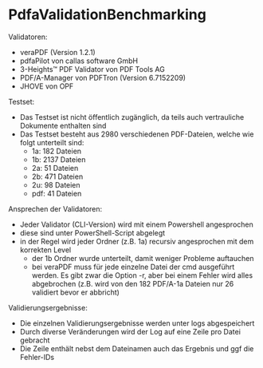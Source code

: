 # PdfaValidationBenchmarking

Validatoren:
* veraPDF (Version 1.2.1)
* pdfaPilot von callas software GmbH
* 3-Heights™ PDF Validator von PDF Tools AG
* PDF/A-Manager von PDFTron (Version 6.7152209)
* JHOVE von OPF

Testset:
* Das Testset ist nicht öffentlich zugänglich, da teils auch vertrauliche Dokumente enthalten sind
* Das Testset besteht aus 2980 verschiedenen PDF-Dateien, welche wie folgt unterteilt sind:
  * 1a:  182 Dateien
  * 1b: 2137 Dateien
  * 2a:   51 Dateien
  * 2b:  471 Dateien
  * 2u:   98 Dateien
  * pdf:  41 Dateien

Ansprechen der Validatoren:
* Jeder Validator (CLI-Version) wird mit einem Powershell angesprochen
* diese sind unter PowerShell-Script abgelegt
* in der Regel wird jeder Ordner (z.B. 1a) recursiv angesprochen mit dem korrekten Level
  * der 1b Ordner wurde unterteilt, damit weniger Probleme auftauchen
  * bei veraPDF muss für jede einzelne Datei der cmd ausgeführt werden. Es gibt zwar die Option -r, aber bei einem Fehler wird alles abgebrochen (z.B. wird von den 182 PDF/A-1a Dateien nur 26 validiert bevor er abbricht)

Validierungsergebnisse:
* Die einzelnen Validierungsergebnisse werden unter logs abgespeichert
* Durch diverse Veränderungen wird der Log auf eine Zeile pro Datei gebracht
* Die Zeile enthält nebst dem Dateinamen auch das Ergebnis und ggf die Fehler-IDs
